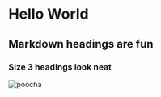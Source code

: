 # Hello World
## Markdown headings are fun
### Size 3 headings look neat


![poocha](https://images.unsplash.com/photo-1472491235688-bdc81a63246e?q=80&w=2070&auto=format&fit=crop&ixlib=rb-4.0.3&ixid=M3wxMjA3fDB8MHxwaG90by1wYWdlfHx8fGVufDB8fHx8fA%3D%3D)
